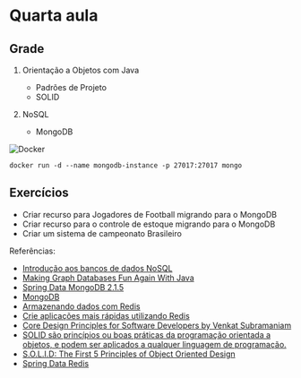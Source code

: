 # Quarta aula

## Grade

1. Orientação a Objetos com Java
   - Padrões de Projeto
   - SOLID
   
2. NoSQL
   - MongoDB

![Docker](https://www.docker.com/sites/default/files/horizontal_large.png)

 `docker run -d --name mongodb-instance -p 27017:27017 mongo`
 
   
## Exercícios

* Criar recurso para Jogadores de Football migrando para o  MongoDB
* Criar recurso para o controle de estoque  migrando para o  MongoDB
* Criar um sistema de campeonato Brasileiro




Referências:

* [Introdução aos bancos de dados NoSQL](https://www.devmedia.com.br/introducao-aos-bancos-de-dados-nosql/26044)
* [Making Graph Databases Fun Again With Java](https://dzone.com/articles/have-a-fun-moment-with-graph-and-java)
* [Spring Data MongoDB 2.1.5](https://spring.io/projects/spring-data-mongodb)
* [MongoDB](https://www.casadocodigo.com.br/products/livro-mongodb)
* [Armazenando dados com Redis](https://www.casadocodigo.com.br/products/livro-redis)
* [Crie aplicações mais rápidas utilizando Redis](https://imasters.com.br/devsecops/crie-aplicacoes-mais-rapidas-utilizando-redis)
* [Core Design Principles for Software Developers by Venkat Subramaniam](https://www.youtube.com/watch?v=llGgO74uXMI)
* [SOLID são princípios ou boas práticas da programação orientada a objetos, e podem ser aplicados a qualquer linguagem de programação.](https://medium.com/thiago-aragao/solid-princ%C3%ADpios-da-programa%C3%A7%C3%A3o-orientada-a-objetos-ba7e31d8fb25)
* [S.O.L.I.D: The First 5 Principles of Object Oriented Design](https://scotch.io/bar-talk/s-o-l-i-d-the-first-five-principles-of-object-oriented-design)
* [Spring Data Redis](https://spring.io/projects/spring-data-redis)

